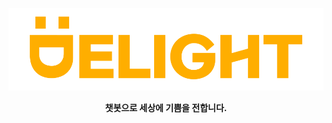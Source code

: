 ![Delight](https://raw.githubusercontent.com/Delight-Studio/.github/main/assets/delight.png)
<p align="center"><b>챗봇으로 세상에 기쁨을 전합니다.</b></p>
